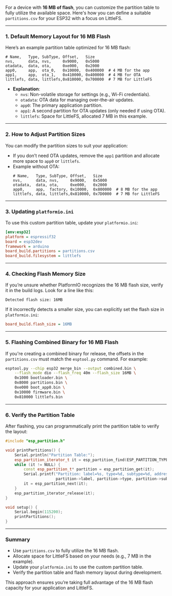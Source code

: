 For a device with **16 MB of flash**, you can customize the partition table to fully utilize the available space. Here's how you can define a suitable `partitions.csv` for your ESP32 with a focus on LittleFS.

---

### **1. Default Memory Layout for 16 MB Flash**
Here’s an example partition table optimized for 16 MB flash:

```csv
# Name,   Type, SubType, Offset,   Size
nvs,      data, nvs,     0x9000,   0x5000
otadata,  data, ota,     0xe000,   0x2000
app0,     app,  ota_0,   0x10000,  0x400000  # 4 MB for the app
app1,     app,  ota_1,   0x410000, 0x400000  # 4 MB for OTA
littlefs, data, littlefs,0x810000, 0x700000  # 7 MB for LittleFS
```

- **Explanation**:
  - `nvs`: Non-volatile storage for settings (e.g., Wi-Fi credentials).
  - `otadata`: OTA data for managing over-the-air updates.
  - `app0`: The primary application partition.
  - `app1`: A second partition for OTA updates (only needed if using OTA).
  - `littlefs`: Space for LittleFS, allocated 7 MB in this example.

---

### **2. How to Adjust Partition Sizes**
You can modify the partition sizes to suit your application:
- If you don’t need OTA updates, remove the `app1` partition and allocate more space to `app0` or `littlefs`.
- Example without OTA:
  ```csv
  # Name,   Type, SubType, Offset,   Size
  nvs,      data, nvs,     0x9000,   0x5000
  otadata,  data, ota,     0xe000,   0x2000
  app0,     app,  factory, 0x10000,  0x800000  # 8 MB for the app
  littlefs, data, littlefs,0x810000, 0x7D0000  # 7 MB for LittleFS
  ```

---

### **3. Updating `platformio.ini`**
To use this custom partition table, update your `platformio.ini`:

```ini
[env:esp32]
platform = espressif32
board = esp32dev
framework = arduino
board_build.partitions = partitions.csv
board_build.filesystem = littlefs
```

---

### **4. Checking Flash Memory Size**
If you’re unsure whether PlatformIO recognizes the 16 MB flash size, verify it in the build logs. Look for a line like this:
```plaintext
Detected flash size: 16MB
```

If it incorrectly detects a smaller size, you can explicitly set the flash size in `platformio.ini`:
```ini
board_build.flash_size = 16MB
```

---

### **5. Flashing Combined Binary for 16 MB Flash**
If you're creating a combined binary for release, the offsets in the `partitions.csv` must match the `esptool.py` command. For example:

```bash
esptool.py --chip esp32 merge_bin --output combined.bin \
    --flash_mode dio --flash_freq 40m --flash_size 16MB \
    0x1000 bootloader.bin \
    0x8000 partitions.bin \
    0xe000 boot_app0.bin \
    0x10000 firmware.bin \
    0x810000 littlefs.bin
```

---

### **6. Verify the Partition Table**
After flashing, you can programmatically print the partition table to verify the layout:

```cpp
#include "esp_partition.h"

void printPartitions() {
    Serial.println("Partition Table:");
    esp_partition_iterator_t it = esp_partition_find(ESP_PARTITION_TYPE_ANY, ESP_PARTITION_SUBTYPE_ANY, NULL);
    while (it != NULL) {
        const esp_partition_t* partition = esp_partition_get(it);
        Serial.printf("Partition: label=%s, type=%d, subtype=%d, address=0x%x, size=%d bytes\n",
                      partition->label, partition->type, partition->subtype, partition->address, partition->size);
        it = esp_partition_next(it);
    }
    esp_partition_iterator_release(it);
}

void setup() {
    Serial.begin(115200);
    printPartitions();
}
```

---

### **Summary**
- Use `partitions.csv` to fully utilize the 16 MB flash.
- Allocate space for LittleFS based on your needs (e.g., 7 MB in the example).
- Update your `platformio.ini` to use the custom partition table.
- Verify the partition table and flash memory layout during development. 

This approach ensures you’re taking full advantage of the 16 MB flash capacity for your application and LittleFS.